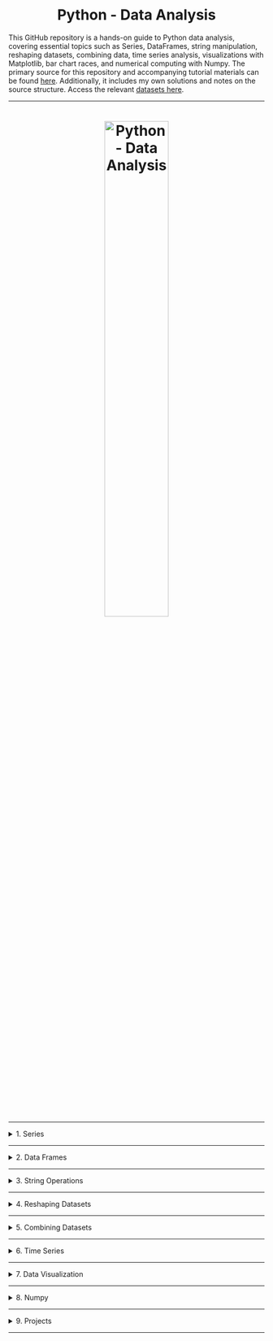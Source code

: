 <h1 align="center">Python - Data Analysis</h1>

This GitHub repository is a hands-on guide to Python data analysis, covering essential topics such as Series, DataFrames, string manipulation, reshaping datasets, combining data, time series analysis, visualizations with Matplotlib, bar chart races, and numerical computing with Numpy. The primary source for this repository and accompanying tutorial materials can be found [here](https://www.udemy.com/course/learn-da/). Additionally, it includes my own solutions and notes on the source structure. Access the relevant [datasets here](https://github.com/selva86/datasets/tree/master).

---

<h1 align="center">
  <img src="https://miro.medium.com/v2/resize:fit:1400/1*ei_Ce5ZqUHkhF9N1oku3Hg.gif" alt="Python - Data Analysis" style="width:50%">
</h1>

---
<details>
<summary>1. Series</summary>

- [ ] Attributes 📈
- [ ] Methods 📉
- [ ] Handling CSV files 📁
- [ ] head() & tail() 🐍
- [ ] Sorting values in a Series 🔍
- [ ] Counting values in a Series 🔢
- [ ] Accessing elements via position 🔍
- [ ] Accessing elements via index 🔖

</details>

---

<details>
<summary>2. Data Frames</summary>

- [ ] Handling excel files 📑
- [ ] Methods 📊
- [ ] describe() & info() ℹ️
- [ ] nlargest() & nsmallest() 📊
- [ ] set_index() & reset_index() 🔑
- [ ] Removing columns/rows in a DataFrame with drop() 🗑️
- [ ] Adding columns to a DataFrame ➕
- [ ] dropna() 🚫
- [ ] fillna() ✏️
- [ ] .loc[] 🔍
- [ ] .iloc[] 🔍
- [ ] Broadcasting 📡
- [ ] Conditions ❓
- [ ] Multiple conditions ❓
- [ ] between() 📏
- [ ] isin(), isnull(), & notnull() ✔️❌
- [ ] Renaming ♻️
- [ ] apply() 🔄
- [ ] map() & applymap() 🗺️
- [ ] astype() 📝
- [ ] replace() 🔄
- [ ] where() 🌍
- [ ] agg() 📊
- [ ] copy() 📄
- [ ] Multi-indexing 🔑🔑

</details>

---

<details>
<summary>3. String Operations</summary>

- [ ] .str 🔡
- [ ] startswith() & endswith() 🚩
- [ ] Index & columns 🔢🔠

</details>

---

<details>
<summary>4. Reshaping Datasets</summary>

- [ ] transpose() 🔀
- [ ] stack() & unstack() 📚
- [ ] melt() 🔥
- [ ] pivot() 🔄
- [ ] pivot_table() 📊
- [ ] groupby() 🔍

</details>

---

<details>
<summary>5. Combining Datasets</summary>

- [ ] concat() 🔄
- [ ] merge() 🔄
- [ ] Outer join 🔗
- [ ] Inner join 🔗
- [ ] Left & right join 🔗
- [ ] Left & right (Minus) 🔗
- [ ] Outer join (Minus) 🔗
- [ ] Merging with different column names 🔗

</details>

---

<details>
<summary>6. Time Series</summary>

- [ ] Timestamp & DatetimeIndex ⏳
- [ ] date_range() 📅
- [ ] Period & PeriodIndex 📆
- [ ] Timedelta & TimedeltaIndex ⏳
- [ ] Accessing time attributes through .dt ⏳
- [ ] Timestamp methods & attributes ⏳
- [ ] Time Series in files 📁
- [ ] loc[] & iloc[] with DatetimeIndex 🔍
- [ ] reindex() 🔄
- [ ] resample() 🔄

</details>

---

<details>
<summary>7. Data Visualization </summary>

- [ ] Line plots 📈
- [ ] Bar plots 📊
- [ ] Histograms 📊
- [ ] Pie charts 🥧
- [ ] Styles 🎨
- [ ] Interactive plots 📱
- [ ] Scatter 🌟
- [ ] Candlestick charts 📊
- [ ] Color by value 🌈
- [ ] Bar Chart Race

</details>

---

<details>
<summary>8. Numpy</summary>

- [ ] Lists vs. NumPy arrays 🔄
- [ ] What are arrays? 🤔
- [ ] More information ℹ️
- [ ] Array basics 🧮
- [ ] Sorting and concatenating arrays 🔀
- [ ] Getting the shape and size of an array 📏
- [ ] Reshaping an array 🔄
- [ ] Adding a new axis to an array 🔄
- [ ] Indexing and slicing 🔍
- [ ] Creating arrays from existing data 🧮
- [ ] Basic operations ➕➖✖️➗
- [ ] Broadcasting 📡
- [ ] Matrices 🧮
- [ ] Generating random numbers 🎲
- [ ] Finding unique elements 🔍
- [ ] Transposing and reshaping arrays 🔄
- [ ] Reversing arrays 🔃
- [ ] Reshaping & flattening multidimensional arrays 🔄
- [ ] Saving & loading arrays 💾

</details>

---

<details>
<summary>9. Projects</summary>

- [ ] House Price Prediction 🧮
- [ ] Classifiying Silhouettes of Vehicles 🧮
- [ ] Vehicle Price Prediction 🧮

</details>

---

